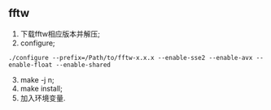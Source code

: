 ## fftw
1. 下载fftw相应版本并解压;
2. configure;
```
./configure --prefix=/Path/to/fftw-x.x.x --enable-sse2 --enable-avx --enable-float --enable-shared
```
3. make -j n;  
4. make install;  
5. 加入环境变量.